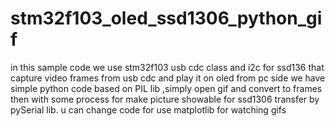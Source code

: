 # stm32f103_oled_ssd1306_python_gif

in this sample code we use stm32f103 usb cdc class and i2c for ssd136 that capture video frames from usb cdc and play it on oled
from pc side we have simple python code based on PIL lib ,simply open gif and convert to frames then with some process for make picture
showable for ssd1306 transfer by pySerial lib. u can change code for use matplotlib for watching gifs 
